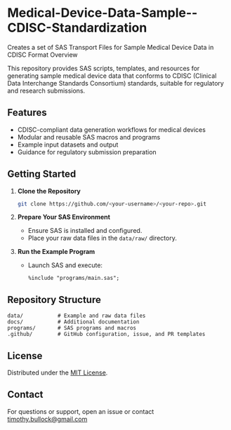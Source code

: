 # Medical-Device-Data-Sample--CDISC-Standardization
Creates a set of SAS Transport Files for Sample Medical Device Data in CDISC Format
Overview

This repository provides SAS scripts, templates, and resources for generating sample medical device data that conforms to CDISC (Clinical Data Interchange Standards Consortium) standards, suitable for regulatory and research submissions.

## Features

- CDISC-compliant data generation workflows for medical devices
- Modular and reusable SAS macros and programs
- Example input datasets and output
- Guidance for regulatory submission preparation

## Getting Started

1. **Clone the Repository**
   ```sh
   git clone https://github.com/<your-username>/<your-repo>.git
   ```

2. **Prepare Your SAS Environment**
   - Ensure SAS is installed and configured.
   - Place your raw data files in the `data/raw/` directory.

3. **Run the Example Program**
   - Launch SAS and execute:
     ```sas
     %include "programs/main.sas";
     ```

## Repository Structure

```
data/           # Example and raw data files
docs/           # Additional documentation
programs/       # SAS programs and macros
.github/        # GitHub configuration, issue, and PR templates
```

## License

Distributed under the [MIT License](LICENSE).

## Contact

For questions or support, open an issue or contact timothy.bullock@gmail.com
